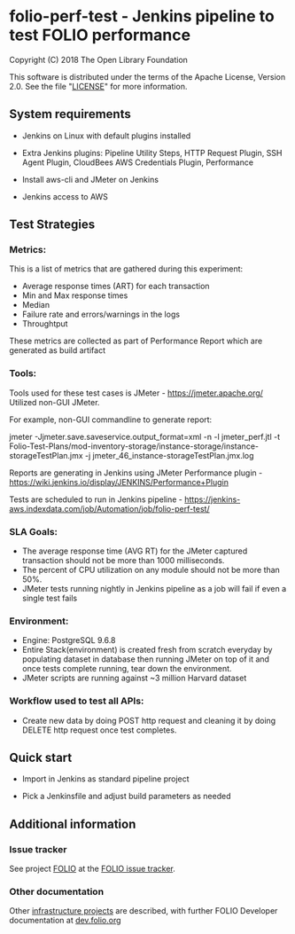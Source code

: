 folio-perf-test - Jenkins pipeline to test FOLIO performance
=================================

Copyright (C) 2018 The Open Library Foundation

This software is distributed under the terms of the Apache License,
Version 2.0. See the file "[LICENSE](LICENSE)" for more information.

System requirements
-------------------

* Jenkins on Linux with default plugins installed

* Extra Jenkins plugins: Pipeline Utility Steps, HTTP Request Plugin, SSH Agent Plugin, CloudBees AWS Credentials Plugin, Performance

* Install aws-cli and JMeter on Jenkins

* Jenkins access to AWS

Test Strategies
---------------
### Metrics:
This is a list of metrics that are gathered during this experiment:

* Average response times (ART) for each transaction
* Min and Max response times
* Median
* Failure rate and errors/warnings in the logs
* Throughtput

These metrics are collected as part of Performance Report which are generated as build artifact

### Tools:
Tools used for these test cases is JMeter - https://jmeter.apache.org/ Utilized non-GUI JMeter.

For example, non-GUI commandline to generate report:

jmeter -Jjmeter.save.saveservice.output_format=xml -n -l jmeter_perf.jtl -t Folio-Test-Plans/mod-inventory-storage/instance-storage/instance-storageTestPlan.jmx -j jmeter_46_instance-storageTestPlan.jmx.log

Reports are generating in Jenkins using JMeter Performance plugin - https://wiki.jenkins.io/display/JENKINS/Performance+Plugin 

Tests are scheduled to run in Jenkins pipeline - https://jenkins-aws.indexdata.com/job/Automation/job/folio-perf-test/
 
### SLA Goals:
* The average response time (AVG RT) for the JMeter captured transaction should not be more than 1000 milliseconds.
* The percent of CPU utilization on any module should not be more than 50%.
* JMeter tests running nightly in Jenkins pipeline as a job will fail if even a single test fails 


### Environment:
* Engine: PostgreSQL 9.6.8
* Entire Stack(environment) is created fresh from scratch everyday by populating dataset in database then running JMeter on top of it and once tests complete running, tear down the environment.
* JMeter scripts are running against ~3 million Harvard dataset

### Workflow used to test all APIs:
* Create new data by doing POST http request and cleaning it by doing DELETE http request once test completes.


Quick start
-----------

* Import in Jenkins as standard pipeline project

* Pick a Jenkinsfile and adjust build parameters as needed

## Additional information

### Issue tracker

See project [FOLIO](https://issues.folio.org/browse/FOLIO)
at the [FOLIO issue tracker](https://dev.folio.org/guidelines/issue-tracker).

### Other documentation

Other [infrastructure projects](https://dev.folio.org/source-code/#other-projects) are described,
with further FOLIO Developer documentation at [dev.folio.org](https://dev.folio.org/)
